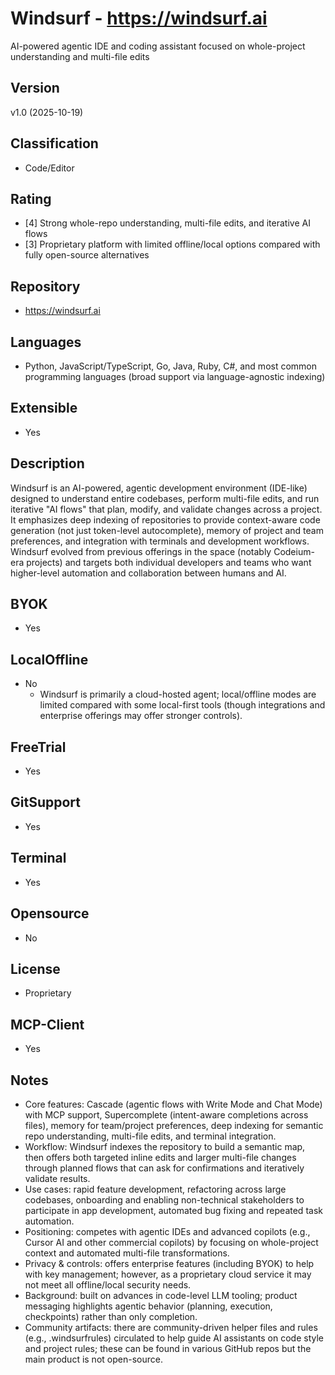 # Windsurf - https://windsurf.ai
AI-powered agentic IDE and coding assistant focused on whole-project understanding and multi-file edits

## Version
v1.0 (2025-10-19)

## Classification 
- Code/Editor

## Rating
- [4] Strong whole-repo understanding, multi-file edits, and iterative AI flows
- [3] Proprietary platform with limited offline/local options compared with fully open-source alternatives

## Repository
- https://windsurf.ai

## Languages
- Python, JavaScript/TypeScript, Go, Java, Ruby, C#, and most common programming languages (broad support via language-agnostic indexing)

## Extensible
- Yes

## Description
Windsurf is an AI-powered, agentic development environment (IDE-like) designed to understand entire codebases, perform multi-file edits, and run iterative "AI flows" that plan, modify, and validate changes across a project. It emphasizes deep indexing of repositories to provide context-aware code generation (not just token-level autocomplete), memory of project and team preferences, and integration with terminals and development workflows. Windsurf evolved from previous offerings in the space (notably Codeium-era projects) and targets both individual developers and teams who want higher-level automation and collaboration between humans and AI.

## BYOK
- Yes

## LocalOffline
- No
  - Windsurf is primarily a cloud-hosted agent; local/offline modes are limited compared with some local-first tools (though integrations and enterprise offerings may offer stronger controls).
## FreeTrial
- Yes
## GitSupport
- Yes
## Terminal
- Yes
## Opensource
- No
## License
- Proprietary
## MCP-Client
- Yes
## Notes
- Core features: Cascade (agentic flows with Write Mode and Chat Mode) with MCP support, Supercomplete (intent-aware completions across files), memory for team/project preferences, deep indexing for semantic repo understanding, multi-file edits, and terminal integration.
- Workflow: Windsurf indexes the repository to build a semantic map, then offers both targeted inline edits and larger multi-file changes through planned flows that can ask for confirmations and iteratively validate results.
- Use cases: rapid feature development, refactoring across large codebases, onboarding and enabling non-technical stakeholders to participate in app development, automated bug fixing and repeated task automation.
- Positioning: competes with agentic IDEs and advanced copilots (e.g., Cursor AI and other commercial copilots) by focusing on whole-project context and automated multi-file transformations.
- Privacy & controls: offers enterprise features (including BYOK) to help with key management; however, as a proprietary cloud service it may not meet all offline/local security needs.
- Background: built on advances in code-level LLM tooling; product messaging highlights agentic behavior (planning, execution, checkpoints) rather than only completion.
- Community artifacts: there are community-driven helper files and rules (e.g., .windsurfrules) circulated to help guide AI assistants on code style and project rules; these can be found in various GitHub repos but the main product is not open-source.

